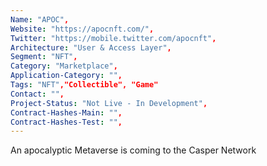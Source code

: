 ```yaml
--- 
Name: "APOC", 
Website: "https://apocnft.com/", 
Twitter: "https://mobile.twitter.com/apocnft", 
Architecture: "User & Access Layer",
Segment: "NFT",
Category: "Marketplace",
Application-Category: "",
Tags: "NFT","Collectible", "Game"
Contact: "",
Project-Status: "Not Live - In Development",
Contract-Hashes-Main: "",
Contract-Hashes-Test: "",
--- 
```

<!--lang:en--> 
An apocalyptic Metaverse is coming to the Casper Network
<!--lang:es--] 
Un metaverso apocalíptico llega a Casper Network
<!--lang:de--] 
Eine apokalyptische Metaverse kommt ins Casper-Netzwerk
<!--lang:fr--] 
Un métaverse apocalyptique arrive sur le réseau Casper
<!--lang:pl--] 
Apokaliptyczny Metaverse nadchodzi do Casper Network
<!--lang:uk--] 
Апокаліптичний метавсесвіт наближається до мережі Casper
[!--lang:*--> 
